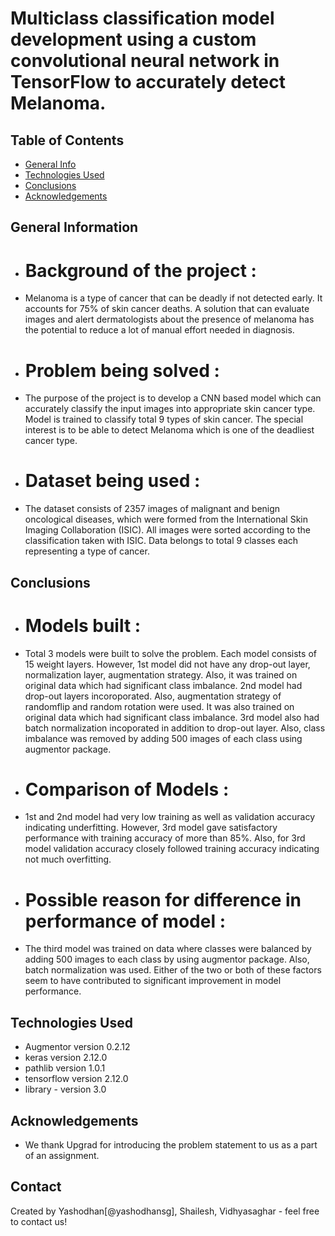 # Multiclass classification model development using a custom convolutional neural network in TensorFlow to accurately detect Melanoma.


## Table of Contents
* [General Info](#general-information)
* [Technologies Used](#technologies-used)
* [Conclusions](#conclusions)
* [Acknowledgements](#acknowledgements)


## General Information
- # Background of the project :   
- Melanoma is a type of cancer that can be deadly if not detected early. It accounts for 75% of skin cancer deaths. A solution that can evaluate images and alert dermatologists about the presence of melanoma has the potential to reduce a lot of manual effort needed in diagnosis. 
- # Problem being solved :  
- The purpose of the project is to develop a CNN based model which can accurately classify the input images into appropriate skin cancer type. Model is trained to classify total 9 types of skin cancer. The special interest is to be able to detect Melanoma which is one of the deadliest cancer type. 
- # Dataset being used :  
- The dataset consists of 2357 images of malignant and benign oncological diseases, which were formed from the International Skin Imaging Collaboration (ISIC). All images were sorted according to the classification taken with ISIC. Data belongs to total 9 classes each representing a type of cancer. 



## Conclusions
- # Models built :
- Total 3 models were built to solve the problem. Each model consists of 15 weight layers. However, 1st model did not have any drop-out layer, normalization layer, augmentation strategy. Also, it was trained on original data which had significant class imbalance. 2nd model had drop-out layers incoroporated. Also, augmentation strategy of randomflip and random rotation were used. It was also trained on original data which had significant class imbalance. 3rd model also had batch normalization incoporated in addition to drop-out layer. Also, class imbalance was removed by adding 500 images of each class using augmentor package.  
- # Comparison of Models :
- 1st and 2nd model had very low training as well as validation accuracy indicating underfitting. However, 3rd model gave satisfactory performance with training accuracy of more than 85%. Also, for 3rd model validation accuracy closely followed training accuracy indicating not much overfitting. 
- # Possible reason for difference in performance of model :  
- The third model was trained on data where classes were balanced by adding 500 images to each class by using augmentor package. Also, batch normalization was used. Either of the two or both of these factors seem to have contributed to significant improvement in model performance. 


## Technologies Used
- Augmentor version 0.2.12
- keras     version 2.12.0
- pathlib   version 1.0.1
- tensorflow version 2.12.0
- library - version 3.0

<!-- As the libraries versions keep on changing, it is recommended to mention the version of library used in this project -->

## Acknowledgements
- We thank Upgrad for introducing the problem statement to us as a part of an assignment. 



## Contact
Created by Yashodhan[@yashodhansg], Shailesh, Vidhyasaghar - feel free to contact us!




